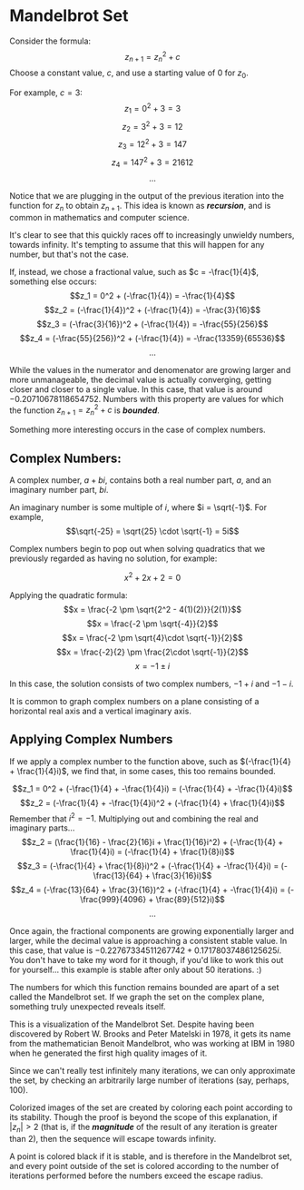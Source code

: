# Mandelbrot Set

Consider the formula:
$$z_{n+1} = {z_n}^2 + c$$
Choose a constant value, $c$, and use a starting value of $0$ for $z_0$. 

For example, $c = 3$:
$$z_1 = 0^2 + 3 = 3$$
$$z_2 = 3^2 + 3 = 12$$
$$z_3 = 12^2 + 3 = 147$$
$$z_4 = 147^2 + 3 = 21612$$
$$ \ldots $$

Notice that we are plugging in the output of the previous iteration into the function for $z_n$ to obtain $z_{n+1}$. This idea is known as ***recursion***, and is common in mathematics and computer science. 

It's clear to see that this quickly races off to increasingly unwieldy numbers, towards infinity. It's tempting to assume that this will happen for any number, but that's not the case.

If, instead, we chose a fractional value, such as $c = -\frac{1}{4}$, something else occurs:
$$z_1 = 0^2 + (-\frac{1}{4}) = -\frac{1}{4}$$
$$z_2 = (-\frac{1}{4})^2 + (-\frac{1}{4}) = -\frac{3}{16}$$
$$z_3 = (-\frac{3}{16})^2 + (-\frac{1}{4}) = -\frac{55}{256}$$
$$z_4 = (-\frac{55}{256})^2 + (-\frac{1}{4}) = -\frac{13359}{65536}$$
$$ \ldots $$

While the values in the numerator and denomenator are growing larger and more unmanageable, the decimal value is actually converging, getting closer and closer to a single value. In this case, that value is around $-0.20710678118654752$. Numbers with this property are values for which the function $z_{n+1} = {z_n}^2 + c$ is ***bounded***.

Something more interesting occurs in the case of complex numbers. 

## Complex Numbers:

A complex number, $a + bi$, contains both a real number part, $a$, and an imaginary number part, $bi$. 

An imaginary number is some multiple of $i$, where $i = \sqrt{-1}$. For example, 
$$\sqrt{-25} = \sqrt{25} \cdot \sqrt{-1} = 5i$$

Complex numbers begin to pop out when solving quadratics that we previously regarded as having no solution, for example:

$$x^2 + 2x + 2 = 0$$

Applying the quadratic formula:
$$x = \frac{-2 \pm \sqrt{2^2 - 4(1)(2)}}{2(1)}$$
$$x = \frac{-2 \pm \sqrt{-4}}{2}$$
$$x = \frac{-2 \pm \sqrt{4}\cdot \sqrt{-1}}{2}$$
$$x = \frac{-2}{2} \pm \frac{2\cdot \sqrt{-1}}{2}$$
$$x = -1 \pm i$$

In this case, the solution consists of two complex numbers, $-1 + i$ and $-1 -i$.

It is common to graph complex numbers on a plane consisting of a horizontal real axis and a vertical imaginary axis.

## Applying Complex Numbers
If we apply a complex number to the function above, such as $(-\frac{1}{4} + \frac{1}{4}i)$, we find that, in some cases, this too remains bounded.

$$z_1 = 0^2 + (-\frac{1}{4} + -\frac{1}{4}i) = (-\frac{1}{4} + -\frac{1}{4}i)$$
$$z_2 = (-\frac{1}{4} + -\frac{1}{4}i)^2 + (-\frac{1}{4} + \frac{1}{4}i)$$
Remember that $i^2 = -1$. Multiplying out and combining the real and imaginary parts... 
$$z_2 = (\frac{1}{16} - \frac{2}{16}i + \frac{1}{16}i^2) + (-\frac{1}{4} + \frac{1}{4}i) = (-\frac{1}{4} + \frac{1}{8}i)$$
$$z_3 = (-\frac{1}{4} + \frac{1}{8}i)^2 + (-\frac{1}{4} + -\frac{1}{4}i) = (-\frac{13}{64} + \frac{3}{16}i)$$
$$z_4 = (-\frac{13}{64} + \frac{3}{16})^2 + (-\frac{1}{4} + -\frac{1}{4}i) = (-\frac{999}{4096} + \frac{89}{512}i)$$
$$ \ldots $$

Once again, the fractional components are growing exponentially larger and larger, while the decimal value is approaching a consistent stable value. In this case, that value is $-0.22767334511267742 + 0.17178037486125625i$. You don't have to take my word for it though, if you'd like to work this out for yourself... this example is stable after only about 50 iterations. :)

The numbers for which this function remains bounded are apart of a set called the Mandelbrot set.
If we graph the set on the complex plane, something truly unexpected reveals itself.

This is a visualization of the Mandelbrot Set. Despite having been discovered by Robert W. Brooks and Peter Matelski in 1978, it gets its name from the mathematician Benoit Mandelbrot, who was working at IBM in 1980 when he generated the first high quality images of it.

Since we can't really test infinitely many iterations, we can only approximate the set, by checking an arbitrarily large number of iterations (say, perhaps, 100).

Colorized images of the set are created by coloring each point according to its stability.
Though the proof is beyond the scope of this explanation, if $|z_n| > 2$ (that is, if the ***magnitude*** of the result of any iteration is greater than 2), then the sequence will escape towards infinity. 

A point is colored black if it is stable, and is therefore in the Mandelbrot set, and every point outside of the set is colored according to the number of iterations performed before the numbers exceed the escape radius.